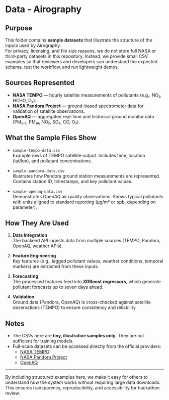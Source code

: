 # Data - Airography

## Purpose
This folder contains **sample datasets** that illustrate the structure of the inputs used by Airography.  
For privacy, licensing, and file size reasons, we do not store full NASA or third-party datasets in this repository. Instead, we provide small CSV examples so that reviewers and developers can understand the expected schema, test the workflow, and run lightweight demos.

## Sources Represented
- **NASA TEMPO** — hourly satellite measurements of pollutants (e.g., NO₂, HCHO, O₃).  
- **NASA Pandora Project** — ground-based spectrometer data for validation of satellite observations.  
- **OpenAQ** — aggregated real-time and historical ground monitor data (PM₂.₅, PM₁₀, NO₂, SO₂, CO, O₃).  

## What the Sample Files Show
- `sample-tempo-data.csv`  
  Example rows of TEMPO satellite output. Includes time, location (lat/lon), and pollutant concentrations.  

- `sample-pandora-data.csv`  
  Illustrates how Pandora ground station measurements are represented. Contains station ID, timestamps, and key pollutant values.  

- `sample-openaq-data.csv`  
  Demonstrates OpenAQ air quality observations. Shows typical pollutants with units aligned to standard reporting (µg/m³ or ppb, depending on parameter).  

## How They Are Used
1. **Data Integration**  
   The backend API ingests data from multiple sources (TEMPO, Pandora, OpenAQ, weather APIs).  

2. **Feature Engineering**  
   Key features (e.g., lagged pollutant values, weather conditions, temporal markers) are extracted from these inputs.  

3. **Forecasting**  
   The processed features feed into **XGBoost regressors**, which generate pollutant forecasts up to seven days ahead.  

4. **Validation**  
   Ground data (Pandora, OpenAQ) is cross-checked against satellite observations (TEMPO) to ensure consistency and reliability.  

## Notes
- The CSVs here are **tiny, illustrative samples only**. They are not sufficient for training models.  
- Full-scale datasets can be accessed directly from the official providers:  
  - [NASA TEMPO](https://tempo.si.edu/)  
  - [NASA Pandora Project](https://pandora.gsfc.nasa.gov/)  
  - [OpenAQ](https://openaq.org/)  

---

By including structured examples here, we make it easy for others to understand how the system works without requiring large data downloads. This ensures transparency, reproducibility, and accessibility for hackathon review.
